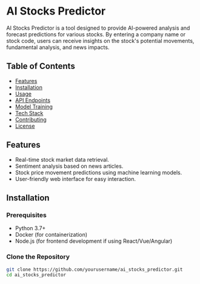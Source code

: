 # AI Stocks Predictor

AI Stocks Predictor is a tool designed to provide AI-powered analysis and forecast predictions for various stocks. By entering a company name or stock code, users can receive insights on the stock's potential movements, fundamental analysis, and news impacts.

## Table of Contents

- [Features](#features)
- [Installation](#installation)
- [Usage](#usage)
- [API Endpoints](#api-endpoints)
- [Model Training](#model-training)
- [Tech Stack](#tech-stack)
- [Contributing](#contributing)
- [License](#license)

## Features

- Real-time stock market data retrieval.
- Sentiment analysis based on news articles.
- Stock price movement predictions using machine learning models.
- User-friendly web interface for easy interaction.

## Installation

### Prerequisites

- Python 3.7+
- Docker (for containerization)
- Node.js (for frontend development if using React/Vue/Angular)

### Clone the Repository

```bash
git clone https://github.com/yourusername/ai_stocks_predictor.git
cd ai_stocks_predictor
